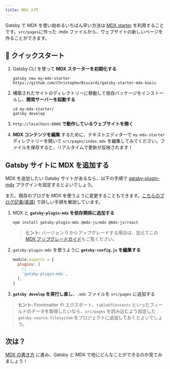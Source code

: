 ```yaml
---
title: MDX 入門
---
```


Gatsby で MDX を使い始めるいちばん早い方法は [MDX starter](https://github.com/ChristopherBiscardi/gatsby-starter-mdx-basic) を利用することです。`src/pages`に作った .mdx ファイルから、ウェブサイトの新しいページを作ることができます。

## 🚀 クイックスタート

1. Gatsby CLI を使って **MDX スターターを初期化する**

   ```shell
   gatsby new my-mdx-starter https://github.com/ChristopherBiscardi/gatsby-starter-mdx-basic
   ```

1. 構築されたサイトのディレクトリーに移動して依存パッケージをインストールし、**開発サーバーを起動する**

   ```shell
   cd my-mdx-starter/
   gatsby develop
   ```

1. `http://localhost:8000` **で動作しているウェブサイトを開く**

1. **MDX コンテンツを編集** するために、テキストエディターで `my-mdx-starter` ディレクトリーを開いて `src/pages/index.mdx` を編集してみてください。ファイルを保存すると、リアルタイムで更新が反映されます！

## Gatsby サイトに MDX を追加する

MDX を追加したい Gatsby サイトがあるなら、以下の手順で [gatsby-plugin-mdx](/packages/gatsby-plugin-mdx/) プラグインを設定するとよいでしょう。

また、既存のブログを MDX を使うように変更することもできます。[こちらのブログ記事(英語)](/blog/2019-11-21-how-to-convert-an-existing-gatsby-blog-to-use-mdx/) で詳しい手順を解説しています。

1. MDX と **`gatsby-plugin-mdx` を依存関係に追加する**

   ```shell
   npm install gatsby-plugin-mdx @mdx-js/mdx @mdx-js/react
   ```

   > **ヒント:** バージョン 0 からアップグレードする場合は、加えてこの [MDX アップグレードガイド](https://mdxjs.com/migrating/v1)もご覧ください。

1. `gatsby-plugin-mdx` を使うように **`gatsby-config.js` を編集する**

   ```javascript:title=gatsby-config.js
   module.exports = {
     plugins: [
       // ....
       `gatsby-plugin-mdx`,
     ],
   }
   ```

1. **`gatsby develop` を実行し直し**、`.mdx` ファイルを `src/pages` に追加する

> **ヒント:** Frontmatter や エクスポート、`tableOfContents` といったフィールドのデータを取得したいなら、`src/pages` を読み込むよう設定した `gatsby-source-filesystem` をプロジェクトに追加しておくとよいでしょう。

## 次は？

[MDX の書き方](/docs/mdx/writing-pages) に進み、Gatsby と MDX で他にどんなことができるのか見てみましょう！
